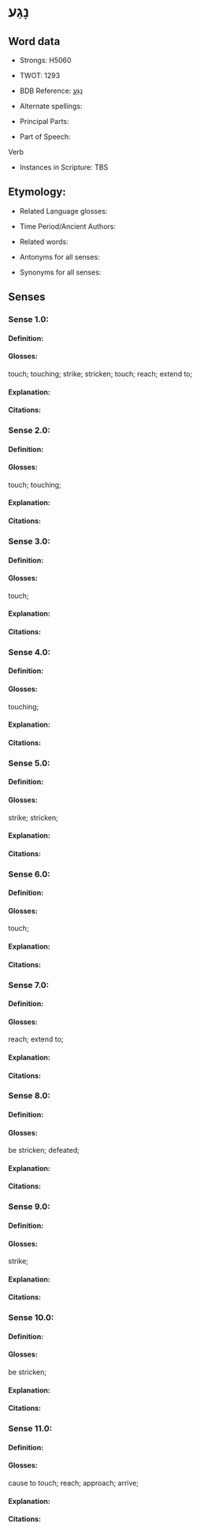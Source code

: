 # נָגַע

<!-- Status: S2="NeedsEdits" -->
<!-- Lexica used for edits:   -->

## Word data

* Strongs: H5060

* TWOT: 1293

* BDB Reference: [נָגַע](rc://en/bdb/dict/n.aw.aa)

* Alternate spellings:

* Principal Parts:

* Part of Speech:

Verb

* Instances in Scripture: TBS

## Etymology:

* Related Language glosses:

* Time Period/Ancient Authors:

* Related words:

* Antonyms for all senses:

* Synonyms for all senses:

## Senses

### Sense 1.0:

#### Definition:

#### Glosses:

touch; touching; strike; stricken; touch; reach; extend to; 

#### Explanation:

#### Citations:



### Sense 2.0:

#### Definition:

#### Glosses:

touch; touching; 

#### Explanation:

#### Citations:



### Sense 3.0:

#### Definition:

#### Glosses:

touch; 

#### Explanation:

#### Citations:



### Sense 4.0:

#### Definition:

#### Glosses:

touching; 

#### Explanation:

#### Citations:



### Sense 5.0:

#### Definition:

#### Glosses:

strike; stricken; 

#### Explanation:

#### Citations:



### Sense 6.0:

#### Definition:

#### Glosses:

touch; 

#### Explanation:

#### Citations:



### Sense 7.0:

#### Definition:

#### Glosses:

reach; extend to; 

#### Explanation:

#### Citations:



### Sense 8.0:

#### Definition:

#### Glosses:

be stricken; defeated; 

#### Explanation:

#### Citations:



### Sense 9.0:

#### Definition:

#### Glosses:

strike; 

#### Explanation:

#### Citations:



### Sense 10.0:

#### Definition:

#### Glosses:

be stricken; 

#### Explanation:

#### Citations:



### Sense 11.0:

#### Definition:

#### Glosses:

cause to touch; reach; approach; arrive; 

#### Explanation:

#### Citations:



